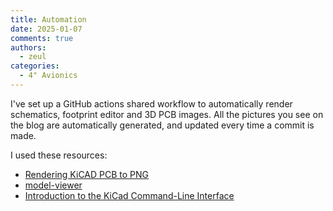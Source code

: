 ```yaml
---
title: Automation
date: 2025-01-07
comments: true
authors:
  - zeul
categories:
  - 4" Avionics
---
```


I've set up a GitHub actions shared workflow to automatically render schematics, footprint editor and 3D PCB images. All the pictures you see on the blog are automatically generated, and updated every time a commit is made.

I used these resources:

- [Rendering KiCAD PCB to PNG](https://www.medo64.com/2024/06/rendering-kicad-pcb-to-png/)
- [model-viewer](https://modelviewer.dev/)
- [Introduction to the KiCad Command-Line Interface](https://docs.kicad.org/8.0/en/cli/cli.html#introduction_to_the_kicad_command_line_interface)
